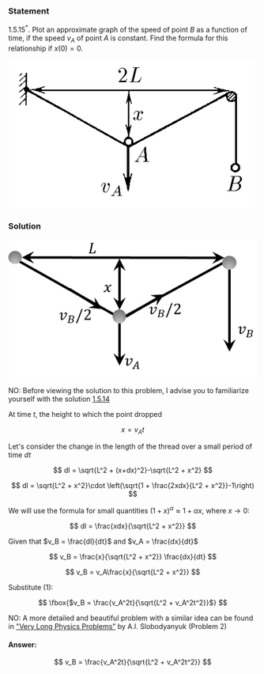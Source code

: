 ###  Statement

$1.5.15^*.$ Plot an approximate graph of the speed of point $B$ as a function of time, if the speed $v_A$ of point $A$ is constant. Find the formula for this relationship if $x(0) = 0$.

![ For problem $1.5.15^*$ |499x301, 42%](../../img/1.5.15/statement.png)

### Solution

![ Velocity distribution on threads |609x339, 51%](../../img/1.5.15/draw.png)

NO: Before viewing the solution to this problem, I advise you to familiarize yourself with the solution [1.5.14](../1.5.14)

At time $t$, the height to which the point dropped

$$
x = v_A t\tag{1}
$$

Let's consider the change in the length of the thread over a small period of time $dt$

$$
dl = \sqrt{L^2 + (x+dx)^2}-\sqrt{L^2 + x^2}
$$

$$
dl = \sqrt{L^2 + x^2}\cdot \left(\sqrt{1 + \frac{2xdx}{L^2 + x^2}}-1\right)
$$

We will use the formula for small quantities $(1+x)^\alpha\approx 1+\alpha x$, where $x\rightarrow 0$:

$$
dl = \frac{xdx}{\sqrt{L^2 + x^2}}
$$

Given that $v_B = \frac{dl}{dt}$ and $v_A = \frac{dx}{dt}$

$$
v_B = \frac{x}{\sqrt{L^2 + x^2}} \frac{dx}{dt}
$$

$$
v_B = v_A\frac{x}{\sqrt{L^2 + x^2}}
$$

Substitute $(1):$

$$
\fbox{$v_B = \frac{v_A^2t}{\sqrt{L^2 + v_A^2t^2}}$}
$$

NO: A more detailed and beautiful problem with a similar idea can be found in ["Very Long Physics Problems"](https://belphol.github.io/books/LongProblemsPart1.pdf) by A.I. Slobodyanyuk (Problem 2)

#### Answer:

$$
v_B = \frac{v_A^2t}{\sqrt{L^2 + v_A^2t^2}}
$$